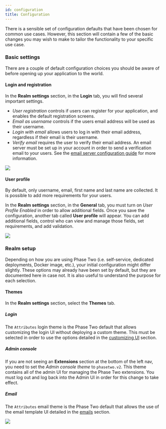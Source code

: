 ```yaml
---
id: configuration
title: Configuration
---
```


There is a sensible set of configuration defaults that have been chosen for common use cases. However, this section will contain a few of the basic changes you may wish to make to tailor the functionality to your specific use case.

### Basic settings

There are a couple of default configuration choices you should be aware of before opening up your application to the world.

#### Login and registration

In the **Realm settings** section, in the **Login** tab, you will find several important settings.

- *User registration* controls if users can register for your application, and enables the default registration screens.
- *Email as username* controls if the users email address will be used as their username.
- *Login with email* allows users to log in with their email address, regardless if their email is their username.
- *Verify email* requires the user to verify their email address. An email server must be set up in your account in order to send a verification email to your users. See the [email server configuration guide](/docs/getting-started/email#server-configuration) for more information.

![](/docs/getting-started-configuration-settings.png)

#### User profile

By default, only username, email, first name and last name are collected. It is possible to add more requirements for your users. 

In the **Realm settings** section, in the **General** tab, you must turn on *User Profile Enabled* in order to allow additional fields. Once you save the configuration, another tab called **User profile** will appear. You can add additional fields, control who can view and manage those fields, set requirements, and add validation.

![](/docs/getting-started-configuration-user-profile.png)

### Realm setup

Depending on how you are using Phase Two (i.e. self-service, dedicated deployments, Docker image, etc.), your initial configuration might differ slightly. These options may already have been set by default, but they are documented here in case not. It is also useful to understand the purpose for each selection.

#### Themes

In the **Realm settings** section, select the **Themes** tab.

##### Login

The `Attributes` login theme is the Phase Two default that allows customizing the login UI without deploying a custom theme. This must be selected in order to use the options detailed in the [customizing UI](customizing-ui) section.

##### Admin console

If you are not seeing an **Extensions** section at the bottom of the left nav, you need to set the *Admin console theme* to `phasetwo.v2`. This theme contains all of the admin UI for managing the Phase Two extensions. You must log out and log back into the Admin UI in order for this change to take effect. 

##### Email

The `Attributes` email theme is the Phase Two default that allows the use of the email template UI detailed in the [emails](email#content-templates) section.

![](/docs/getting-started-configuration-themes.png)
